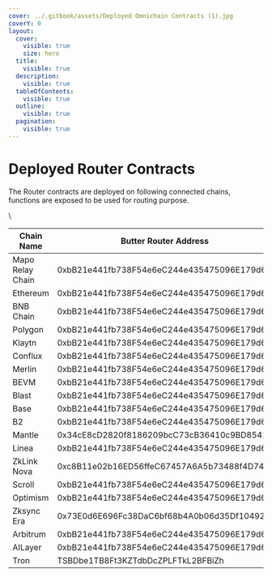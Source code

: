 ```yaml
---
cover: ../.gitbook/assets/Deployed Omnichain Contracts (1).jpg
coverY: 0
layout:
  cover:
    visible: true
    size: hero
  title:
    visible: true
  description:
    visible: true
  tableOfContents:
    visible: true
  outline:
    visible: true
  pagination:
    visible: true
---
```


# Deployed Router Contracts

The Router contracts are deployed on following connected chains, functions are exposed to be used for routing purpose.

\


| **Chain Name**   | **Butter Router Address**                  | Chain ID  |
| ---------------- | ------------------------------------------ | --------- |
| Mapo Relay Chain | 0xbB21e441fb738F54e6eC244e435475096E179d66 | 22776     |
| Ethereum         | 0xbB21e441fb738F54e6eC244e435475096E179d66 | 1         |
| BNB Chain        | 0xbB21e441fb738F54e6eC244e435475096E179d66 | 56        |
| Polygon          | 0xbB21e441fb738F54e6eC244e435475096E179d66 | 137       |
| Klaytn           | 0xbB21e441fb738F54e6eC244e435475096E179d66 | 8217      |
| Conflux          | 0xbB21e441fb738F54e6eC244e435475096E179d66 | 1030      |
| Merlin           | 0xbB21e441fb738F54e6eC244e435475096E179d66 | 4200      |
| BEVM             | 0xbB21e441fb738F54e6eC244e435475096E179d66 | 1501      |
| Blast            | 0xbB21e441fb738F54e6eC244e435475096E179d66 | 81457     |
| Base             | 0xbB21e441fb738F54e6eC244e435475096E179d66 | 8453      |
| B2               | 0xbB21e441fb738F54e6eC244e435475096E179d66 | 223       |
| Mantle           | 0x34cE8cD2820f8186209bcC73cB36410c9BD8541b | 5000      |
| Linea            | 0xbB21e441fb738F54e6eC244e435475096E179d66 | 59144     |
| ZkLink Nova      | 0xc8B11e02b16ED56ffeC67457A6A5b73488f4D74b | 810180    |
| Scroll           | 0xbB21e441fb738F54e6eC244e435475096E179d66 | 534352    |
| Optimism         | 0xbB21e441fb738F54e6eC244e435475096E179d66 | 10        |
| Zksync Era       | 0x73E0d6E696Fc38DaC6bf68b4A0b06d35Df10492E | 324       |
| Arbitrum         | 0xbB21e441fb738F54e6eC244e435475096E179d66 | 42161     |
| AILayer          | 0xbB21e441fb738F54e6eC244e435475096E179d66 | 2649      |
| Tron             | TSBDbe1TB8Ft3KZTdbDcZPLFTkL2BFBiZh         | 728126428 |
